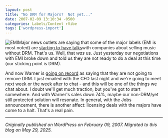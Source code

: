 ```yaml
---
layout: post
title: "No DRM for Majors?  Not yet..."
date: 2007-02-09 13:10:34 -0500
categories: Labels/Content rVibe
tags: ['wordpress-import']
---
```


![EMI](http://meansofproduction.wordpress.com/wp-content/uploads/2007/01/emilogo.thumbnail.gif)Major news outlets are saying that some of the major labels (EMI is most noted) are [starting to have talks](http://online.wsj.com/google_login.html?url=http%3A%2F%2Fonline.wsj.com%2Farticle%2FSB117098284722103100.html%3Fmod%3Dgooglenews_wsj)with companies about selling music without DRM. That's us. Well, that _was_ us. Just yesterday our negotiations with EMI broke down and told us they are not ready to do a deal at this time (our sticking point is DRM).

And now Warner is [going on record](http://www.tradearabia.com/tanews/newsdetails_snMEDIA_article118711.html) as saying that they are not going to remove DRM. I just emailed with the CFO last night and we're going to meet next week or the week after to chat - and this will be one of the things we chat about. I doubt we'll get much traction, but you've got to start somewhere. And with Warner's sales down 74%, maybe our non-DRM/yet still protected solution will resonate. In general, with the Jobs announcement, there is another affect: licensing deals with the majors have come to a halt. That's a real pain.

---

*Originally published on WordPress on February 09, 2007. Migrated to this blog on May 29, 2025.*
